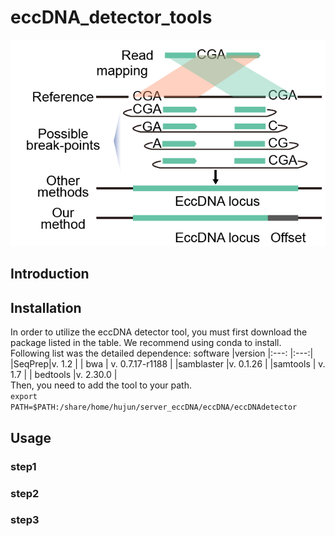 # eccDNA_detector_tools  
![advantage of this method](image/advantage.png)
## Introduction  
## Installation  
In order to utilize the eccDNA detector tool, you must first download the package listed in the table. We recommend using conda to install.  
Following list was the detailed dependence:
software  |version
|:---:  |:---:|
|SeqPrep|v. 1.2  |
| bwa | v. 0.7.17-r1188 |
|samblaster  |v. 0.1.26  |
|samtools  | v. 1.7 |
| bedtools |v. 2.30.0  |  
Then, you need to add the tool to your path.  
``` export PATH=$PATH:/share/home/hujun/server_eccDNA/eccDNA/eccDNAdetector ```
## Usage  
### step1  
### step2  
### step3
